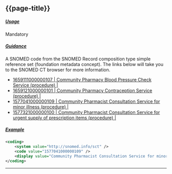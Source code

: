 ## {{page-title}}

<h5><ins>Usage</ins></h5>

<span class="mro-circle mandatory" title="Mandatory"></span> Mandatory


<h5><ins>Guidance</ins></h5>

A SNOMED code from the SNOMED Record composition type simple reference set (foundation metadata concept).
The links below will take you to the SNOMED CT browser for more information.

- [1659111000000107 | Community Pharmacy Blood Pressure Check Service (procedure) |](https://termbrowser.nhs.uk/?perspective=full&conceptId1=1659111000000107)
- [1659121000000101 | Community Pharmacy Contraception Service (procedure) |](https://termbrowser.nhs.uk/?perspective=full&conceptId1=1659121000000101)
- [1577041000000109 | Community Pharmacist Consultation Service for minor illness (procedure) |](https://termbrowser.nhs.uk/?perspective=full&conceptId1=1577041000000109)
- [1577321000000100 | Community Pharmacist Consultation Service for urgent supply of prescription items (procedure) |](https://termbrowser.nhs.uk/?perspective=full&conceptId1=1577321000000100)


<h5><ins>Example</ins></h5>

```xml
<coding>
    <system value="http://snomed.info/sct" />
    <code value="1577041000000109" />
    <display value="Community Pharmacist Consultation Service for minor illness (procedure)" />
</coding>
```

---
